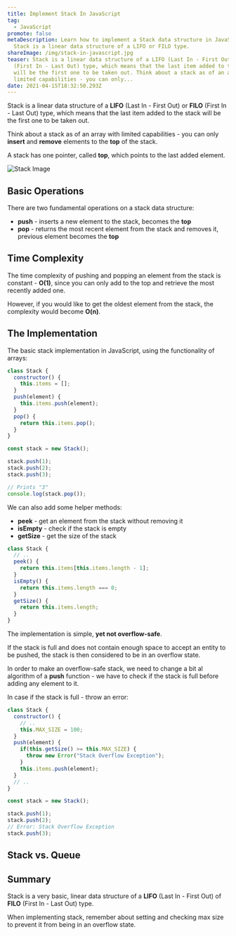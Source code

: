 ```yaml
---
title: Implement Stack In JavaScript
tag:
  - JavaScript
promote: false
metaDescription: Learn how to implement a Stack data structure in JavaScript.
  Stack is a linear data structure of a LIFO or FILO type.
shareImage: /img/stack-in-javascript.jpg
teaser: Stack is a linear data structure of a LIFO (Last In - First Out) or FILO
  (First In - Last Out) type, which means that the last item added to the stack
  will be the first one to be taken out. Think about a stack as of an array with
  limited capabilities - you can only...
date: 2021-04-15T18:32:50.293Z
---
```

Stack is a linear data structure of a **LIFO** (Last In - First Out) or **FILO** (First In - Last Out) type, which means that the last item added to the stack will be the first one to be taken out.

Think about a stack as of an array with limited capabilities - you can only **insert** and **remove** elements to the **top** of the stack.

A stack has one pointer, called **top**, which points to the last added element.

![Stack Image](/img/stack.png "Stack Image")

## Basic Operations

There are two fundamental operations on a stack data structure:

* **push** - inserts a new element to the stack, becomes the **top**
* **pop** - returns the most recent element from the stack and removes it, previous element becomes the **top**

## Time Complexity

The time complexity of pushing and popping an element from the stack is constant - **O(1)**, since you can only add to the top and retrieve the most recently added one.

However, if you would like to get the oldest element from the stack, the complexity would become **O(n)**.

## The Implementation

The basic stack implementation in JavaScript, using the functionality of arrays:

```javascript
class Stack {
  constructor() {
    this.items = [];
  }
  push(element) {
    this.items.push(element);
  }
  pop() {
    return this.items.pop();
  }
}

const stack = new Stack();

stack.push(1);
stack.push(2);
stack.push(3);

// Prints "3"
console.log(stack.pop());
```

We can also add some helper methods:

* **peek** - get an element from the stack without removing it
* **isEmpty** - check if the stack is empty
* **getSize** - get the size of the stack

```javascript
class Stack {
  // .. 
  peek() {
    return this.items[this.items.length - 1];
  }
  isEmpty() {
    return this.items.length === 0;
  }
  getSize() {
    return this.items.length;
  }
}
```

The implementation is simple, **yet not overflow-safe**.

If the stack is full and does not contain enough space to accept an entity to be pushed, the stack is then considered to be in an overflow state.

In order to make an overflow-safe stack, we need to change a bit al algorithm of a **push** function - we have to check if the stack is full before adding any element to it.

In case if the stack is full - throw an error:

```javascript
class Stack {
  constructor() {
    // .. 
    this.MAX_SIZE = 100;
  }
  push(element) {
    if(this.getSize() >= this.MAX_SIZE) {
      throw new Error("Stack Overflow Exception");
    }
    this.items.push(element);
  }
  // ..
}

const stack = new Stack();

stack.push(1);
stack.push(2);
// Error: Stack Overflow Exception
stack.push(3);
```

## Stack vs. Queue

## Summary

Stack is a very basic, linear data structure of a **LIFO** (Last In - First Out) of **FILO** (First In - Last Out) type.

When implementing stack, remember about setting and checking max size to prevent it from being in an overflow state.